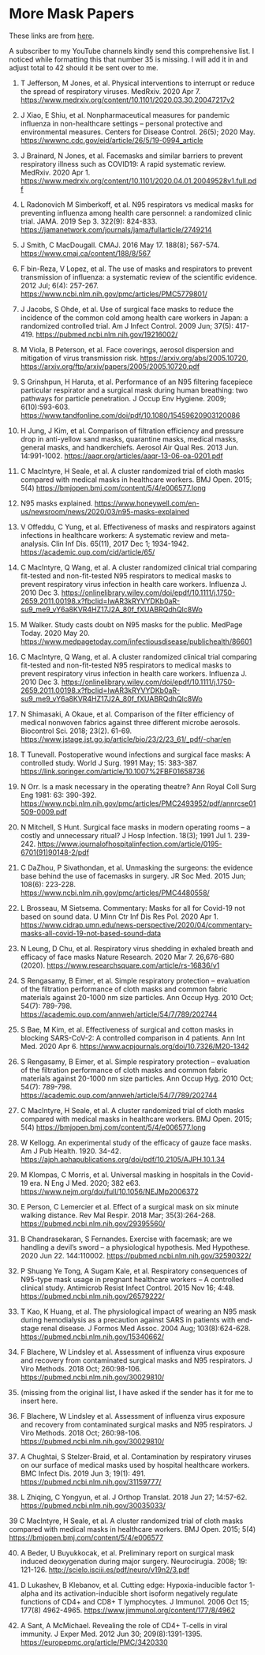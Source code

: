 <div class="menu-data" data-parent="#pages/blog/cv19/index"/>

# More Mask Papers

These links are from [here](http://alternativeprinciplesforhealth.info/41-peer-reviewed-studies-that-show-masks-are-neither-safe-nor-effective/).


A subscriber to my YouTube channels kindly send this comprehensive list. I noticed while formatting this that number 35 is missing. I will add it in and adjust total to 42 should it be sent over to me.

1. T Jefferson, M Jones, et al. Physical interventions to interrupt or reduce the spread of respiratory viruses. MedRxiv. 2020 Apr 7.
https://www.medrxiv.org/content/10.1101/2020.03.30.20047217v2

2. J Xiao, E Shiu, et al. Nonpharmaceutical measures for pandemic influenza in non-healthcare settings – personal protective and environmental measures. Centers for Disease Control. 26(5); 2020 May.
https://wwwnc.cdc.gov/eid/article/26/5/19-0994_article

3. J Brainard, N Jones, et al. Facemasks and similar barriers to prevent respiratory illness such as COVID19: A rapid systematic review. MedRxiv. 2020 Apr 1.
https://www.medrxiv.org/content/10.1101/2020.04.01.20049528v1.full.pdf

4. L Radonovich M Simberkoff, et al. N95 respirators vs medical masks for preventing influenza among health care personnel: a randomized clinic trial. JAMA. 2019 Sep 3. 322(9): 824-833.
https://jamanetwork.com/journals/jama/fullarticle/2749214

5. J Smith, C MacDougall. CMAJ. 2016 May 17. 188(8); 567-574.
https://www.cmaj.ca/content/188/8/567

6. F bin-Reza, V Lopez, et al. The use of masks and respirators to prevent transmission of influenza: a systematic review of the scientific evidence. 2012 Jul; 6(4): 257-267.
https://www.ncbi.nlm.nih.gov/pmc/articles/PMC5779801/

7. J Jacobs, S Ohde, et al. Use of surgical face masks to reduce the incidence of the common cold among health care workers in Japan: a randomized controlled trial. Am J Infect Control. 2009 Jun; 37(5): 417-419. https://pubmed.ncbi.nlm.nih.gov/19216002/

8. M Viola, B Peterson, et al. Face coverings, aerosol dispersion and mitigation of virus transmission risk.
https://arxiv.org/abs/2005.10720,
https://arxiv.org/ftp/arxiv/papers/2005/2005.10720.pdf

9. S Grinshpun, H Haruta, et al. Performance of an N95 filtering facepiece particular respirator and a surgical mask during human breathing: two pathways for particle penetration. J Occup Env Hygiene. 2009; 6(10):593-603.
https://www.tandfonline.com/doi/pdf/10.1080/15459620903120086

10. H Jung, J Kim, et al. Comparison of filtration efficiency and pressure drop in anti-yellow sand masks, quarantine masks, medical masks, general masks, and handkerchiefs. Aerosol Air Qual Res. 2013 Jun. 14:991-1002. https://aaqr.org/articles/aaqr-13-06-oa-0201.pdf

11. C MacIntyre, H Seale, et al. A cluster randomized trial of cloth masks compared with medical masks in healthcare workers. BMJ Open. 2015; 5(4)
https://bmjopen.bmj.com/content/5/4/e006577.long

12. N95 masks explained.
https://www.honeywell.com/en-us/newsroom/news/2020/03/n95-masks-explained

13. V Offeddu, C Yung, et al. Effectiveness of masks and respirators against infections in healthcare workers: A systematic review and meta-analysis. Clin Inf Dis. 65(11), 2017 Dec 1; 1934-1942.
https://academic.oup.com/cid/article/65/

14. C MacIntyre, Q Wang, et al. A cluster randomized clinical trial comparing fit-tested and non-fit-tested N95 respirators to medical masks to prevent respiratory virus infection in health care workers. Influenza J. 2010 Dec 3.
https://onlinelibrary.wiley.com/doi/epdf/10.1111/j.1750-2659.2011.00198.x?fbclid=IwAR3kRYVYDKb0aR-su9_me9_vY6a8KVR4HZ17J2A_80f_fXUABRQdhQlc8Wo

15. M Walker. Study casts doubt on N95 masks for the public. MedPage Today. 2020 May 20.
https://www.medpagetoday.com/infectiousdisease/publichealth/86601

16. C MacIntyre, Q Wang, et al. A cluster randomized clinical trial comparing fit-tested and non-fit-tested N95 respirators to medical masks to prevent respiratory virus infection in health care workers. Influenza J. 2010 Dec 3.
https://onlinelibrary.wiley.com/doi/epdf/10.1111/j.1750-2659.2011.00198.x?fbclid=IwAR3kRYVYDKb0aR-su9_me9_vY6a8KVR4HZ17J2A_80f_fXUABRQdhQlc8Wo

17. N Shimasaki, A Okaue, et al. Comparison of the filter efficiency of medical nonwoven fabrics against three different microbe aerosols. Biocontrol Sci. 2018; 23(2). 61-69.
https://www.jstage.jst.go.jp/article/bio/23/2/23_61/_pdf/-char/en

18. T Tunevall. Postoperative wound infections and surgical face masks: A controlled study. World J Surg. 1991 May; 15: 383-387.
https://link.springer.com/article/10.1007%2FBF01658736

19. N Orr. Is a mask necessary in the operating theatre? Ann Royal Coll Surg Eng 1981: 63: 390-392. https://www.ncbi.nlm.nih.gov/pmc/articles/PMC2493952/pdf/annrcse01509-0009.pdf

20. N Mitchell, S Hunt. Surgical face masks in modern operating rooms – a costly and unnecessary ritual? J Hosp Infection. 18(3); 1991 Jul 1. 239-242.
https://www.journalofhospitalinfection.com/article/0195-6701(91)90148-2/pdf

21. C DaZhou, P Sivathondan, et al. Unmasking the surgeons: the evidence base behind the use of facemasks in surgery. JR Soc Med. 2015 Jun; 108(6): 223-228.
https://www.ncbi.nlm.nih.gov/pmc/articles/PMC4480558/

22. L Brosseau, M Sietsema. Commentary: Masks for all for Covid-19 not based on sound data. U Minn Ctr Inf Dis Res Pol. 2020 Apr 1.
https://www.cidrap.umn.edu/news-perspective/2020/04/commentary-masks-all-covid-19-not-based-sound-data

23. N Leung, D Chu, et al. Respiratory virus shedding in exhaled breath and efficacy of face masks Nature Research. 2020 Mar 7. 26,676-680 (2020).
https://www.researchsquare.com/article/rs-16836/v1

24. S Rengasamy, B Eimer, et al. Simple respiratory protection – evaluation of the filtration performance of cloth masks and common fabric materials against 20-1000 nm size particles. Ann Occup Hyg. 2010 Oct; 54(7): 789-798.
https://academic.oup.com/annweh/article/54/7/789/202744

25. S Bae, M Kim, et al. Effectiveness of surgical and cotton masks in blocking SARS-CoV-2: A controlled comparison in 4 patients. Ann Int Med. 2020 Apr 6.
https://www.acpjournals.org/doi/10.7326/M20-1342

26. S Rengasamy, B Eimer, et al. Simple respiratory protection – evaluation of the filtration performance of cloth masks and common fabric materials against 20-1000 nm size particles. Ann Occup Hyg. 2010 Oct; 54(7): 789-798.
https://academic.oup.com/annweh/article/54/7/789/202744

27. C MacIntyre, H Seale, et al. A cluster randomized trial of cloth masks compared with medical masks in healthcare workers. BMJ Open. 2015; 5(4)
https://bmjopen.bmj.com/content/5/4/e006577.long

28. W Kellogg. An experimental study of the efficacy of gauze face masks. Am J Pub Health. 1920. 34-42.
https://ajph.aphapublications.org/doi/pdf/10.2105/AJPH.10.1.34

29. M Klompas, C Morris, et al. Universal masking in hospitals in the Covid-19 era. N Eng J Med. 2020; 382 e63. https://www.nejm.org/doi/full/10.1056/NEJMp2006372

30. E Person, C Lemercier et al. Effect of a surgical mask on six minute walking distance. Rev Mal Respir. 2018 Mar; 35(3):264-268.
https://pubmed.ncbi.nlm.nih.gov/29395560/

31. B Chandrasekaran, S Fernandes. Exercise with facemask; are we handling a devil’s sword – a physiological hypothesis. Med Hypothese. 2020 Jun 22. 144:110002.
https://pubmed.ncbi.nlm.nih.gov/32590322/

32. P Shuang Ye Tong, A Sugam Kale, et al. Respiratory consequences of N95-type mask usage in pregnant healthcare workers – A controlled clinical study. Antimicrob Resist Infect Control. 2015 Nov 16; 4:48.
https://pubmed.ncbi.nlm.nih.gov/26579222/

33. T Kao, K Huang, et al. The physiological impact of wearing an N95 mask during hemodialysis as a precaution against SARS in patients with end-stage renal disease. J Formos Med Assoc. 2004 Aug; 103(8):624-628.
https://pubmed.ncbi.nlm.nih.gov/15340662/

34. F Blachere, W Lindsley et al. Assessment of influenza virus exposure and recovery from contaminated surgical masks and N95 respirators. J Viro Methods. 2018 Oct; 260:98-106.
https://pubmed.ncbi.nlm.nih.gov/30029810/

35. (missing from the original list, I have asked if the sender has it for me to insert here.

36. F Blachere, W Lindsley et al. Assessment of influenza virus exposure and recovery from contaminated surgical masks and N95 respirators. J Viro Methods. 2018 Oct; 260:98-106.
https://pubmed.ncbi.nlm.nih.gov/30029810/

37. A Chughtai, S Stelzer-Braid, et al. Contamination by respiratory viruses on our surface of medical masks used by hospital healthcare workers. BMC Infect Dis. 2019 Jun 3; 19(1): 491.
https://pubmed.ncbi.nlm.nih.gov/31159777/

38. L Zhiqing, C Yongyun, et al. J Orthop Translat. 2018 Jun 27; 14:57-62.
https://pubmed.ncbi.nlm.nih.gov/30035033/

39 C MacIntyre, H Seale, et al. A cluster randomized trial of cloth masks compared with medical masks in healthcare workers. BMJ Open. 2015; 5(4) https://bmjopen.bmj.com/content/5/4/e006577

40. A Beder, U Buyukkocak, et al. Preliminary report on surgical mask induced deoxygenation during major surgery. Neurocirugia. 2008; 19: 121-126.
http://scielo.isciii.es/pdf/neuro/v19n2/3.pdf

41. D Lukashev, B Klebanov, et al. Cutting edge: Hypoxia-inducible factor 1-alpha and its activation-inducible short isoform negatively regulate functions of CD4+ and CD8+ T lymphocytes. J Immunol. 2006 Oct 15; 177(8) 4962-4965.
https://www.jimmunol.org/content/177/8/4962

42. A Sant, A McMichael. Revealing the role of CD4+ T-cells in viral immunity. J Exper Med. 2012 Jun 30; 209(8):1391-1395.
https://europepmc.org/article/PMC/3420330
